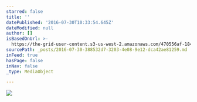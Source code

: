 ```yaml
---
starred: false
title: ''
datePublished: '2016-07-30T10:33:54.645Z'
dateModified: null
author: []
isBasedOnUrl: >-
  https://the-grid-user-content.s3-us-west-2.amazonaws.com/470556af-1846-4850-bf34-363b5012f331.jpg
sourcePath: _posts/2016-07-30-388532d7-3203-4e08-9e12-dca42ae81259.md
inFeed: true
hasPage: false
inNav: false
_type: MediaObject

---
```

![](https://the-grid-user-content.s3-us-west-2.amazonaws.com/470556af-1846-4850-bf34-363b5012f331.jpg)